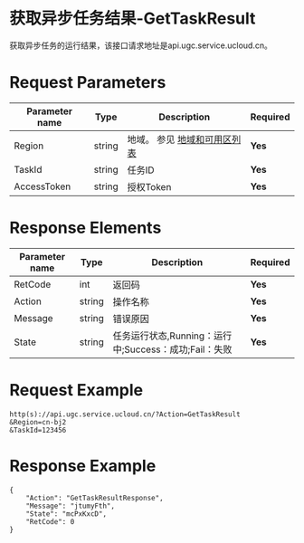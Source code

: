 # 获取异步任务结果-GetTaskResult

获取异步任务的运行结果，该接口请求地址是api.ugc.service.ucloud.cn。

# Request Parameters
|Parameter name|Type|Description|Required|
|---|---|---|---|
|Region|string|地域。 参见 [地域和可用区列表](../summary/regionlist.html)|**Yes**|
|TaskId|string|任务ID	|**Yes**|
|AccessToken|string|授权Token	|**Yes**|

# Response Elements
|Parameter name|Type|Description|Required|
|---|---|---|---|
|RetCode|int|返回码|**Yes**|
|Action|string|操作名称|**Yes**|
|Message|string|错误原因|**Yes**|
|State|string|任务运行状态,Running：运行中;Success：成功;Fail：失败|**Yes**|

# Request Example
```
http(s)://api.ugc.service.ucloud.cn/?Action=GetTaskResult
&Region=cn-bj2
&TaskId=123456
```

# Response Example
```
{
    "Action": "GetTaskResultResponse", 
    "Message": "jtumyFth", 
    "State": "mcPxKxcD", 
    "RetCode": 0
}
```

